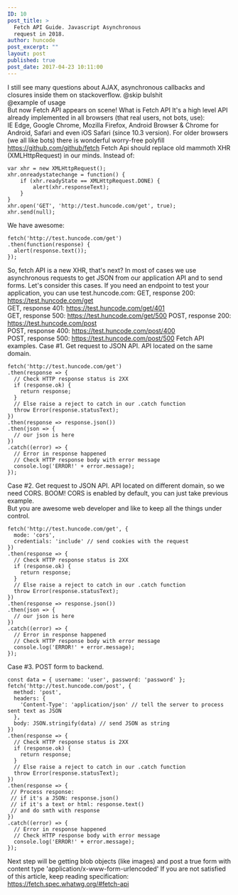 ```yaml
---
ID: 10
post_title: >
  Fetch API Guide. Javascript Asynchronous
  request in 2018.
author: huncode
post_excerpt: ""
layout: post
published: true
post_date: 2017-04-23 10:11:00
---
```

<div class="kg-card-markdown">I still see many questions about AJAX, asynchronous callbacks and closures inside them on stackoverflow.
@skip bulshit<br>
@example of usage<br>
But now Fetch API appears on scene!
What is Fetch API
It's a high level API already implemented in all browsers (that real users, not bots, use):<br>
IE Edge, Google Chrome, Mozilla Firefox, Android Browser &amp; Chrome for Android, Safari and even iOS Safari (since 10.3 version).
For older browsers (we all like bots) there is wonderful worry-free polyfill <a href="https://github.com/github/fetch">https://github.com/github/fetch</a>
Fetch Api should replace old mammoth XHR (XMLHttpRequest) in our minds.
Instead of:
<pre><code>var xhr = new XMLHttpRequest();  
xhr.onreadystatechange = function() {  
    if (xhr.readyState == XMLHttpRequest.DONE) {
        alert(xhr.responseText);
    }
}
xhr.open('GET', 'http://test.huncode.com/get', true);  
xhr.send(null);
</code></pre>
We have awesome:
<pre><code>fetch('http://test.huncode.com/get')  
.then(function(response) {
  alert(response.text());
});
</code></pre>
So, fetch API is a new XHR, that's next?
In most of cases we use asynchronous requests to get JSON from our application API and to send forms. Let's consider this cases.
If you need an endpoint to test your application, you can use test.huncode.com:
GET, response 200: <a href="https://test.huncode.com/get">https://test.huncode.com/get</a><br>
GET, response 401: <a href="https://test.huncode.com/get/401">https://test.huncode.com/get/401</a><br>
GET, response 500: <a href="https://test.huncode.com/get/500">https://test.huncode.com/get/500</a>
POST, response 200: <a href="https://test.huncode.com/post">https://test.huncode.com/post</a><br>
POST, response 400: <a href="https://test.huncode.com/post/400">https://test.huncode.com/post/400</a><br>
POST, response 500: <a href="https://test.huncode.com/post/500">https://test.huncode.com/post/500</a>
Fetch API examples.
Case #1. Get request to JSON API. API located on the same domain.
<pre><code>fetch('http://test.huncode.com/get')  
.then(response =&gt; {
  // Check HTTP response status is 2XX
  if (response.ok) {
    return response;
  }
  // Else raise a reject to catch in our .catch function
  throw Error(response.statusText);
})
.then(response =&gt; response.json())
.then(json =&gt; {
  // our json is here
})
.catch((error) =&gt; {
  // Error in response happened
  // Check HTTP response body with error message
  console.log('ERROR!' + error.message);
});
</code></pre>
Case #2. Get request to JSON API. API located on different domain, so we need CORS.
BOOM! CORS is enabled by default, you can just take previous example.<br>
But you are awesome web developer and like to keep all the things under control.
<pre><code>fetch('http://test.huncode.com/get', {  
  mode: 'cors',
  credentials: 'include' // send cookies with the request
})
.then(response =&gt; {
  // Check HTTP response status is 2XX
  if (response.ok) {
    return response;
  }
  // Else raise a reject to catch in our .catch function
  throw Error(response.statusText);
})
.then(response =&gt; response.json())
.then(json =&gt; {
  // our json is here
})
.catch((error) =&gt; {
  // Error in response happened
  // Check HTTP response body with error message
  console.log('ERROR!' + error.message);
});
</code></pre>
Case #3. POST form to backend.
<pre><code>const data = { username: 'user', password: 'password' };  
fetch('http://test.huncode.com/post', {  
  method: 'post',
  headers: {
    'Content-Type': 'application/json' // tell the server to process sent text as JSON
  },
  body: JSON.stringify(data) // send JSON as string
})
.then(response =&gt; {
  // Check HTTP response status is 2XX
  if (response.ok) {
    return response;
  }
  // Else raise a reject to catch in our .catch function
  throw Error(response.statusText);
})
.then(response =&gt; {
 // Process response:
 // if it's a JSON: response.json()
 // if it's a text or html: response.text()
 // and do smth with response
})
.catch((error) =&gt; {
  // Error in response happened
  // Check HTTP response body with error message
  console.log('ERROR!' + error.message);
});
</code></pre>
Next step will be getting blob objects (like images) and post a true form with content type 'application/x-www-form-urlencoded'
If you are not satisfied of this article, keep reading specification: <a href="https://fetch.spec.whatwg.org/#fetch-api">https://fetch.spec.whatwg.org/#fetch-api</a>
</div>
